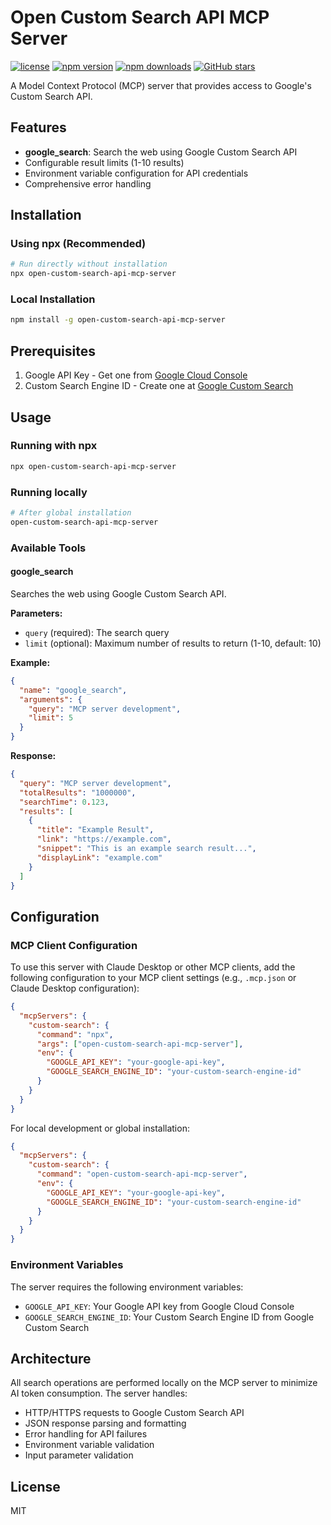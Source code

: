 # Open Custom Search API MCP Server

[![license](https://img.shields.io/npm/l/open-custom-search-api-mcp-server)](https://github.com/naoto24kawa/open-custom-search-api-mcp-server/blob/main/LICENSE)
[![npm version](https://img.shields.io/npm/v/open-custom-search-api-mcp-server)](https://www.npmjs.com/package/open-custom-search-api-mcp-server)
[![npm downloads](https://img.shields.io/npm/dm/open-custom-search-api-mcp-server)](https://www.npmjs.com/package/open-custom-search-api-mcp-server)
[![GitHub stars](https://img.shields.io/github/stars/naoto24kawa/open-custom-search-api-mcp-server)](https://github.com/naoto24kawa/open-custom-search-api-mcp-server)

A Model Context Protocol (MCP) server that provides access to Google's Custom Search API.

## Features

- **google_search**: Search the web using Google Custom Search API
- Configurable result limits (1-10 results)
- Environment variable configuration for API credentials
- Comprehensive error handling

## Installation

### Using npx (Recommended)

```bash
# Run directly without installation
npx open-custom-search-api-mcp-server
```

### Local Installation

```bash
npm install -g open-custom-search-api-mcp-server
```

## Prerequisites

1. Google API Key - Get one from [Google Cloud Console](https://console.cloud.google.com/)
2. Custom Search Engine ID - Create one at [Google Custom Search](https://cse.google.com/)

## Usage

### Running with npx

```bash
npx open-custom-search-api-mcp-server
```

### Running locally

```bash
# After global installation
open-custom-search-api-mcp-server
```

### Available Tools

#### google_search

Searches the web using Google Custom Search API.

**Parameters:**
- `query` (required): The search query
- `limit` (optional): Maximum number of results to return (1-10, default: 10)

**Example:**
```json
{
  "name": "google_search",
  "arguments": {
    "query": "MCP server development",
    "limit": 5
  }
}
```

**Response:**
```json
{
  "query": "MCP server development",
  "totalResults": "1000000",
  "searchTime": 0.123,
  "results": [
    {
      "title": "Example Result",
      "link": "https://example.com",
      "snippet": "This is an example search result...",
      "displayLink": "example.com"
    }
  ]
}
```

## Configuration

### MCP Client Configuration

To use this server with Claude Desktop or other MCP clients, add the following configuration to your MCP client settings (e.g., `.mcp.json` or Claude Desktop configuration):

```json
{
  "mcpServers": {
    "custom-search": {
      "command": "npx",
      "args": ["open-custom-search-api-mcp-server"],
      "env": {
        "GOOGLE_API_KEY": "your-google-api-key",
        "GOOGLE_SEARCH_ENGINE_ID": "your-custom-search-engine-id"
      }
    }
  }
}
```

For local development or global installation:

```json
{
  "mcpServers": {
    "custom-search": {
      "command": "open-custom-search-api-mcp-server",
      "env": {
        "GOOGLE_API_KEY": "your-google-api-key",
        "GOOGLE_SEARCH_ENGINE_ID": "your-custom-search-engine-id"
      }
    }
  }
}
```

### Environment Variables

The server requires the following environment variables:

- `GOOGLE_API_KEY`: Your Google API key from Google Cloud Console
- `GOOGLE_SEARCH_ENGINE_ID`: Your Custom Search Engine ID from Google Custom Search

## Architecture

All search operations are performed locally on the MCP server to minimize AI token consumption. The server handles:

- HTTP/HTTPS requests to Google Custom Search API
- JSON response parsing and formatting
- Error handling for API failures
- Environment variable validation
- Input parameter validation

## License

MIT